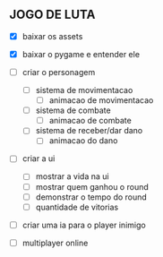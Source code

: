 ## JOGO DE LUTA

- [X] baixar os assets
- [X] baixar o pygame e entender ele
- [ ] criar o personagem
    - [ ] sistema de movimentacao
        - [ ] animacao de movimentacao
    - [ ] sistema de combate
        - [ ] animacao de combate
    - [ ] sistema de receber/dar dano
        - [ ] animacao do dano
- [ ] criar a ui
    - [ ] mostrar a vida na ui  
    - [ ] mostrar quem ganhou o round
    - [ ] demonstrar o tempo do round
    - [ ] quantidade de vitorias 
- [ ] criar uma ia para o player inimigo
- [ ] multiplayer online

